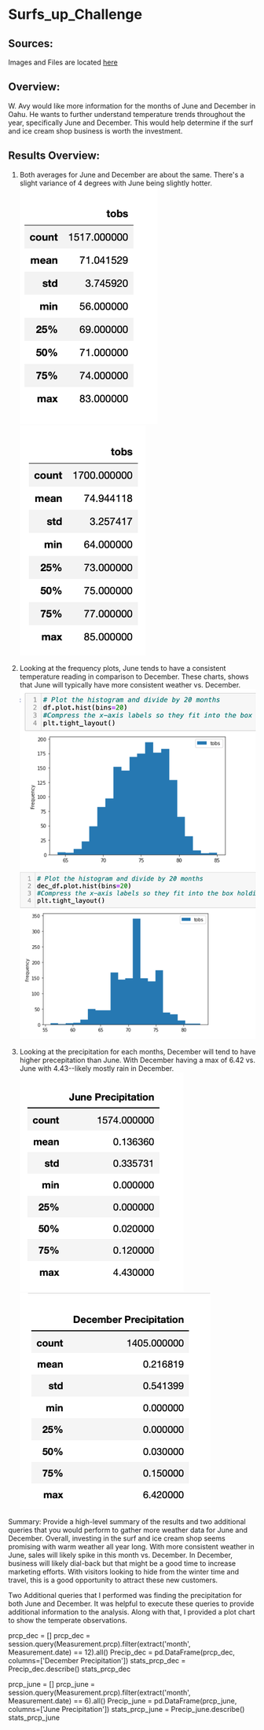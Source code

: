 # Surfs_up_Challenge
## Sources: 
Images and Files are located [here](https://drive.google.com/drive/folders/1mGeoSqGavPQ2qlzT0F6nF1SvvAoR0MME?usp=sharing)

## Overview: 
W. Avy would like more information for the months of June and December in Oahu.  He wants to further understand temperature trends throughout the year, specifically June and December.  This would help determine if the surf and ice cream shop business is worth the investment. 
## Results Overview: 
1) Both averages for June and December are about the same.  There's a slight variance of 4 degrees with June being slightly hotter. 
![image](https://github.com/icheung487/Surfs_up_Challenge/blob/main/Images%20/December_Summary_Statistics.png)
![image](https://github.com/icheung487/Surfs_up_Challenge/blob/main/Images%20/June_Summary_Statistics.png)

3) Looking at the frequency plots, June tends to have a consistent temperature reading in comparison to December. These charts, shows that June will typically have more consistent weather vs. December. 
![image](https://github.com/icheung487/Surfs_up_Challenge/blob/main/Images%20/June_PlotChart.png)
![image](https://github.com/icheung487/Surfs_up_Challenge/blob/main/Images%20/Dec_plotchart.png)

5) Looking at the precipitation for each months, December will tend to have higher precepitation than June.  With December having a max of 6.42 vs. June with 4.43--likely mostly rain in December.  
![image](https://github.com/icheung487/Surfs_up_Challenge/blob/main/Images%20/June_p.png)
![image](https://github.com/icheung487/Surfs_up_Challenge/blob/main/Images%20/December_P.png)

Summary: Provide a high-level summary of the results and two additional queries that you would perform to gather more weather data for June and December.
Overall, investing in the surf and ice cream shop seems promising with warm weather all year long.  With more consistent weather in June, sales will likely spike in this month vs. December.  In December, business will likely dial-back but that might be a good time to increase marketing efforts.  With visitors looking to hide from the winter time and travel, this is a good opportunity to attract these new customers. 

Two Additional queries that I performed was finding the precipitation for both June and December.  It was helpful to execute these queries to provide additional information to the analysis.  Along with that, I provided a plot chart to show the temperate observations. 

prcp_dec = []
prcp_dec = session.query(Measurement.prcp).filter(extract('month', Measurement.date) == 12).all()
Precip_dec = pd.DataFrame(prcp_dec, columns=['December Precipitation'])
stats_prcp_dec = Precip_dec.describe()
stats_prcp_dec

prcp_june = []
prcp_june = session.query(Measurement.prcp).filter(extract('month', Measurement.date) == 6).all()
Precip_june = pd.DataFrame(prcp_june, columns=['June Precipitation'])
stats_prcp_june = Precip_june.describe()
stats_prcp_june
